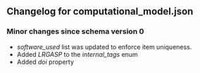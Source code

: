 ## Changelog for computational_model.json

### Minor changes since schema version 0
* *software_used* list was updated to enforce item uniqueness.
* Added *LRGASP* to the *internal_tags* enum
* Added *doi* property
